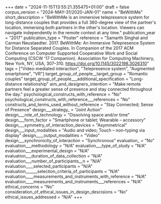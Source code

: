 +++
date = "2024-11-15T13:55:21.355475+01:00"
draft = false
corpus_version = "2024-MAY-31/2020-JAN-01"
name = "BeWithMe"
short_description = "BeWithMe is an immersive telepresence system for long-distance couples that provides a full 360-degree view of the partner's location, immersing both partners in the other's location. Viewers can navigate independently in the remote context at any time."
publication_year = "2017"
publication_type = "Poster"
reference = "Samarth Singhal and Carman Neustaedter. 2017. BeWithMe: An Immersive Telepresence System for Distance Separated Couples. In Companion of the 2017 ACM Conference on Computer Supported Cooperative Work and Social Computing (CSCW '17 Companion). Association for Computing Machinery, New York, NY, USA, 307–310. https://doi.org/10.1145/3022198.3026310"
tags = ["Video-mediated interaction", "Telepresence system", "Augmented smartphone", "VR"]
target_group_of_people__target_group = "Romantic couples"
target_group_of_people___additional_specification = "Long-distance relationship"
aim_and_designers_intention = "Make remote partners feel a greater sense of presence and stay connected throughout the day."
psychological_constructs_with_reference = "No"
psychological_constructs_with_reference___references = "No"
constructs_and_terms_used_without_reference = "Stay Connected; Sense of Presence"
design___strategy_ = "Joint Action"
design___role_of_technology = "Dissolving space and/or time"
design___form_factor = "Smartphone or tablet; Wearable – accessory"
design___symmetry_of_interaction_devices = "Asymmetrical"
design___input_modalities = "Audio and video; Touch – non-typing via display"
design____output_modalities = "Video"
design___synchronicity_of_interaction = "Synchronous"
evaluation_ = "No"
evaluation___methodology = "N/A"
evaluation___type_of_study = "N/A"
evaluation___experimental_design = "N/A"
evaluation___duration_of_data_collection = "N/A"
evaluation___number_of_participants__n = "N/A"
evaluation____selected_participants = "N/A"
evaluation______selection_criteria_of_participants = "N/A"
evaluation____measurements_and_instruments_with_reference = "N/A"
evaluation____measurements_and_instruments___references = "N/A"
ethical_concerns = "No"
consideration_of_ethical_issues_in_design_descisions = "No"
ethical_issues_addressed = "N/A"
+++
